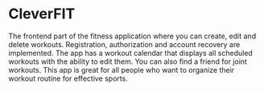# CleverFIT

The frontend part of the fitness application where you can create, edit and delete workouts. Registration, authorization and account recovery are implemented. The app has a workout calendar that displays all scheduled workouts with the ability to edit them. You can also find a friend for joint workouts.
This app is great for all people who want to organize their workout routine for effective sports. 
